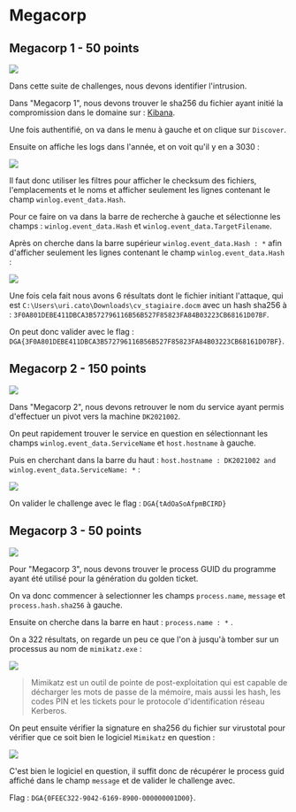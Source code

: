 # Megacorp

## Megacorp 1 - 50 points

![](https://i.imgur.com/pnsTDHh.png)

Dans cette suite de challenges, nous devons identifier l'intrusion.

Dans "Megacorp 1", nous devons trouver le sha256 du fichier ayant initié la compromission dans le domaine sur : [Kibana](http://kibana-tuazhu.inst.malicecyber.com/).

Une fois authentifié, on va dans le menu à gauche et on clique sur ``Discover``.

Ensuite on affiche les logs dans l'année, et on voit qu'il y en a 3030 :

![](https://i.imgur.com/TpUBupY.png)

Il faut donc utiliser les filtres pour afficher le checksum des fichiers, l'emplacements et le noms et afficher seulement les lignes contenant le champ `winlog.event_data.Hash`.

Pour ce faire on va dans la barre de recherche à gauche et sélectionne les champs : `winlog.event_data.Hash` et `winlog.event_data.TargetFilename`.

Après on cherche dans la barre supérieur `winlog.event_data.Hash : *` afin d'afficher seulement les lignes contenant le champ `winlog.event_data.Hash` :

 ![](https://i.imgur.com/PiNUNFt.png)

Une fois cela fait nous avons 6 résultats dont le fichier initiant l'attaque, qui est `C:\Users\uri.cato\Downloads\cv_stagiaire.docm` avec un hash sha256 à : `3F0A801DEBE411DBCA3B572796116B56B527F85823FA84B03223CB68161D07BF`.

On peut donc valider avec le flag : `DGA{3F0A801DEBE411DBCA3B572796116B56B527F85823FA84B03223CB68161D07BF}`.

## Megacorp 2 - 150 points

![](https://i.imgur.com/2bihXPl.png)

Dans "Megacorp 2", nous devons retrouver le nom du service ayant permis d'effectuer un pivot vers la machine `DK2021002`.

On peut rapidement trouver le service en question en sélectionnant les champs `winlog.event_data.ServiceName` et `host.hostname` à gauche.

Puis en cherchant dans la barre du haut : `host.hostname : DK2021002 and winlog.event_data.ServiceName: *` :

![](https://i.imgur.com/R4PHMWr.png)

On valider le challenge avec le flag : `DGA{tAdOaSoAfpmBCIRD}`

## Megacorp 3 - 50 points

![](https://i.imgur.com/a0vUWL2.png)

Pour "Megacorp 3", nous devons trouver le process GUID du programme ayant été utilisé pour la génération du golden ticket.

On va donc commencer à selectionner les champs `process.name`,  `message` et `process.hash.sha256` à gauche.

Ensuite on cherche dans la barre en haut : `process.name : *` .

On a 322 résultats, on regarde un peu ce que l'on à jusqu'à tomber sur un processus au nom de `mimikatz.exe` :

![](https://i.imgur.com/QDDdJBK.png)

> Mimikatz est un outil de pointe de post-exploitation qui est capable de décharger les mots de passe de la mémoire, mais aussi les hash, les codes PIN et les tickets pour le protocole d'identification réseau Kerberos.

On peut ensuite vérifier la signature en sha256 du fichier sur virustotal pour vérifier que ce soit bien le logiciel `Mimikatz` en question :

![](https://i.imgur.com/cUDgEt3.png)

C'est bien le logiciel en question, il suffit donc de récupérer le process guid affiché dans le champ `message` et de valider le challenge avec.

Flag : `DGA{0FEEC322-9042-6169-8900-000000001D00}`.
